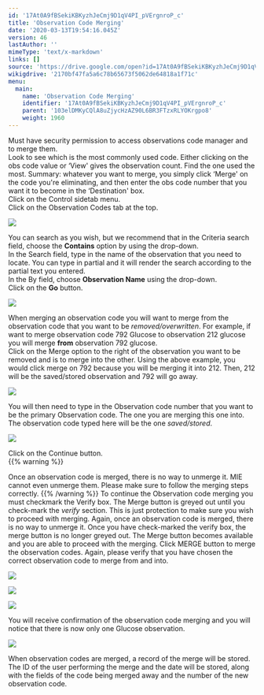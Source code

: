 ```yaml
---
id: '17At0A9fBSekiKBKyzhJeCmj9D1qV4PI_pVErgnroP_c'
title: 'Observation Code Merging'
date: '2020-03-13T19:54:16.045Z'
version: 46
lastAuthor: ''
mimeType: 'text/x-markdown'
links: []
source: 'https://drive.google.com/open?id=17At0A9fBSekiKBKyzhJeCmj9D1qV4PI_pVErgnroP_c'
wikigdrive: '2170bf47fa5a6c78b65673f5062de64818a1f71c'
menu:
  main:
    name: 'Observation Code Merging'
    identifier: '17At0A9fBSekiKBKyzhJeCmj9D1qV4PI_pVErgnroP_c'
    parent: '103elDMKyCQlA8uZjycHzAZ90L6BR3FTzxRLYOKrgpo8'
    weight: 1960
---
```

Must have security permission to access observations code manager and to merge them.  
Look to see which is the most commonly used code. Either clicking on the obs code value or ‘View' gives the observation count. Find the one used the most. Summary: whatever you want to merge, you simply click ‘Merge' on the code you're eliminating, and then enter the obs code number that you want it to become in the ‘Destination' box.  
Click on the Control sidetab menu.  
Click on the Observation Codes tab at the top.
  
![](../observation-code-merging.assets/a17c58c59957d7e6132ee9f031760103.png)  

You can search as you wish, but we recommend that in the Criteria search field, choose the **Contains** option by using the drop-down.  
In the Search field, type in the name of the observation that you need to locate. You can type in partial and it will render the search according to the partial text you entered.  
In the By field, choose **Observation Name** using the drop-down.  
Click on the **Go** button.
  
![](../observation-code-merging.assets/798455e793ee1b9921266b2c6507ce80.png)  

When merging an observation code you will want to merge from the observation code that you want to be *removed/overwritten*. For example, if want to merge observation code 792 Glucose to observation 212 glucose you will merge **from** observation 792 glucose.  
Click on the Merge option to the right of the observation you want to be removed and is to merge into the other. Using the above example, you would click merge on 792 because you will be merging it into 212. Then, 212 will be the saved/stored observation and 792 will go away.
  
![](../observation-code-merging.assets/5e5df8a4846bbc478716408192f81760.png)  

You will then need to type in the Observation code number that you want to be the primary Observation code. The one you are merging this one into. The observation code typed here will be the one *saved/stored*.
  
![](../observation-code-merging.assets/908a054abebeed77fd7afa21ef56e00a.png)  

Click on the Continue button.  
{{% warning %}}

Once an observation code is merged, there is no way to unmerge it. MIE cannot even unmerge them. Please make sure to follow the merging steps correctly.
{{% /warning %}}
To continue the Observation code merging you must checkmark the Verify box. The Merge button is greyed out until you check-mark the *verify* section. This is just protection to make sure you wish to proceed with merging. Again, once an observation code is merged, there is no way to unmerge it.
Once you have check-marked the verify box, the merge button is no longer greyed out. The Merge button becomes available and you are able to proceed with the merging. Click MERGE button to merge the observation codes. Again, please verify that you have chosen the correct observation code to merge from and into.
  
![](../observation-code-merging.assets/6035e207b9a742ef87a6d9a0f4617ce2.png)  

  
![](../observation-code-merging.assets/b29a2bd5a9054d66844b4937e52aa1aa.png)  

  
![](../observation-code-merging.assets/dc08ce092259b18321ef1104748b89ab.png)  

You will receive confirmation of the observation code merging and you will notice that there is now only one Glucose observation.
  
![](../observation-code-merging.assets/cd05abc55fb3b93ef0ea46fc62668d5f.png)  

When observation codes are merged, a record of the merge will be stored. The ID of the user performing the merge and the date will be stored, along with the fields of the code being merged away and the number of the new observation code.
